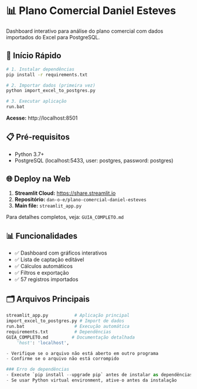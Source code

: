 # 📊 Plano Comercial Daniel Esteves

Dashboard interativo para análise do plano comercial com dados importados do Excel para PostgreSQL.

## 🚀 Início Rápido

```bash
# 1. Instalar dependências
pip install -r requirements.txt

# 2. Importar dados (primeira vez)
python import_excel_to_postgres.py

# 3. Executar aplicação
run.bat
```

**Acesse:** http://localhost:8501

## 📋 Pré-requisitos

- Python 3.7+
- PostgreSQL (localhost:5433, user: postgres, password: postgres)

## 🌐 Deploy na Web

1. **Streamlit Cloud:** https://share.streamlit.io
2. **Repositório:** `dan-o-e/plano-comercial-daniel-esteves`
3. **Main file:** `streamlit_app.py`

Para detalhes completos, veja: `GUIA_COMPLETO.md`

## 📊 Funcionalidades

- ✅ Dashboard com gráficos interativos
- ✅ Lista de captação editável
- ✅ Cálculos automáticos
- ✅ Filtros e exportação
- ✅ 57 registros importados

## 🗂️ Arquivos Principais

```python
streamlit_app.py          # Aplicação principal
import_excel_to_postgres.py # Import de dados
run.bat                   # Execução automática
requirements.txt          # Dependências
GUIA_COMPLETO.md         # Documentação detalhada
    'host': 'localhost',

- Verifique se o arquivo não está aberto em outro programa
- Confirme se o arquivo não está corrompido

### Erro de dependências
- Execute `pip install --upgrade pip` antes de instalar as dependências
- Se usar Python virtual environment, ative-o antes da instalação
